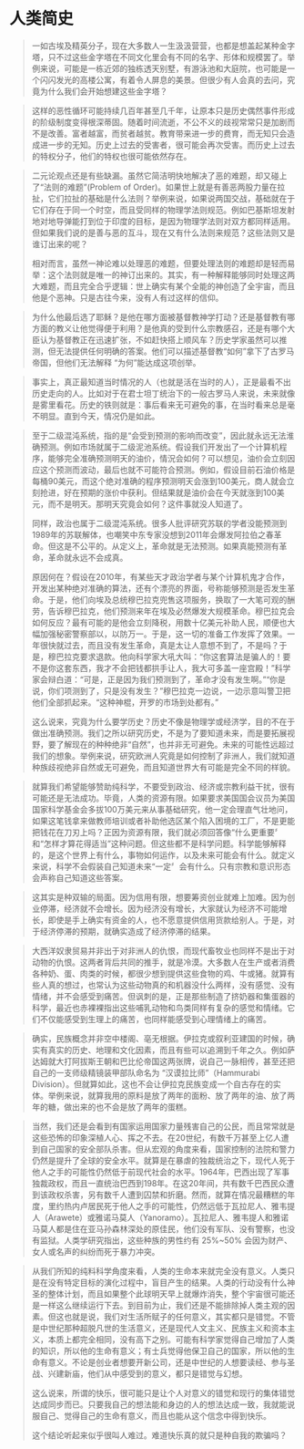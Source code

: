 # 人类简史

> 一如古埃及精英分子，现在大多数人一生汲汲营营，也都是想盖起某种金字塔，只不过这些金字塔在不同文化里会有不同的名字、形体和规模罢了。举例来说，可能是一栋近郊的独栋透天别墅，有游泳池和大庭院，也可能是一个闪闪发光的高楼公寓，有着令人屏息的美景。但很少有人会真的去问，究竟为什么我们会开始想建这些金字塔？

> 这样的恶性循环可能持续几百年甚至几千年，让原本只是历史偶然事件形成的阶级制度变得根深蒂固。随着时间流逝，不公不义的歧视常常只是加剧而不是改善。富者越富，而贫者越贫。教育带来进一步的费育，而无知只会造成进一步的无知。历史上过去的受害者，很可能会再次受害。而历史上过去的特权分子，他们的特权也很可能依然存在。

> 二元论观点还是有些缺漏。虽然它简洁明快地解决了恶的难题，却又碰上了“法则的难题”(Problem of Order)。如果世上就是有善恶两股力量在拉扯，它们拉扯的基础是什么法则？举例来说，如果说两国交战，基础就在于它们存在于同一个时空，而且受同样的物理学法则规范。例如巴基斯坦发射地对地导弹能打到位于印度的目标，是因为物理学法则对双方都同样适用。但如果我们说的是善与恶的互斗，现在又有什么法则来规范？这些法则又是谁订出来的呢？
> 
> 相对而言，虽然一神论难以处理恶的难题，但要处理法则的难题却是轻而易举：这个法则就是唯一的神订出来的。其实，有一种解释能够同时处理这两大难题，而且完全合乎逻辑：世上确实有某个全能的神创造了全宇宙，而且他是个恶神。只是古往今来，没有人有过这样的信仰。

> 为什么他最后选了耶稣？是他在哪方面被基督教神学打动？还是基督教有哪方面的教义让他觉得便于利用？是他真的受到什么宗教感召，还是有哪个大臣认为基督教正在迅速扩张，不如赶快搭上顺风车？历史学家虽然可以推测，但无法提供任何明确的答案。他们可以描述基督教“如何”拿下了古罗马帝国，但他们无法解释 “为何”能达成这项创举。

> 事实上，真正最知道当时情况的人（也就是活在当时的人），正是最看不出历史走向的人。比如对于在君士坦丁统治下的一般古罗马人来说，未来就像是雾里看花。历史的铁则就是：事后看来无可避免的事，在当时看来总是毫不明显。直到今天，情况仍是如此。

> 至于二级混沌系统，指的是“会受到预测的影响而改变”，因此就永远无法淮确预测。例如市场就属于二级泥池系统。假设我们开发出了一个计算机程序，能够完全准确预测明天的油价，情況会如何？可以想见，油价会立刻因应这个预测而波动，最后也就不可能符合预测。例如，假设目前石油价格是每桶90美元，而这个绝对准确的程序预测明天会涨到100美元，商人就会立刻抢进，好在预期的涨价中获利。但结果就是油价会在今天就涨到100美元，而不是明天。那明天究竟会如何？这件事就没人知道了。
> 
> 同样，政治也属于二级混沌系统。很多人批评研究苏联的学者没能预测到1989年的苏联解体，也嘲笑中东专家没想到2011年会爆发阿拉伯之春革命。但这是不公平的。从定义上，革命就是无法预测。如果真能预测有革命，革命就永远不会成真。
> 
> 原因何在？假设在2010年，有某些天才政治学者与某个计算机鬼才合作，开发出某种绝对准确的算法，还有个漂亮的界面，号称能够预测是否发生革命。于是，他们向埃及总统穆巴拉克兜售这项服务，换取了一大笔可观的酬劳，告诉穆巴拉克，他们预测来年在埃及必然爆发大规模革命。穆巴拉克会如何反应？最有可能的是他会立刻降税，用数十亿美元补助人民，顺便也大幅加强秘密警察部以，以防万一。于是，这一切的准备工作发挥了效果。一年很快就过去，而且没有发生革命，真是太让人意想不到了，不是吗？于是，穆巴拉克要求退款。他向科学家大吼大叫：“你这套算法是骗人的！要不是你这套东西，我才不会把钱都拱手让人，我大可多盖一座宫殿！”科学家会辩白道：“可是，正是因为我们预测到了，革命才没有发生啊。”“你是说，你们项测到了，只是没有发生？”穆巴拉克一边说，一边示意叫警卫把他们全部抓起来。“这种神棍，开罗的市场到处都有。”
> 
> 这么说来，究竟为什么要学历史？历史不像是物理学或经济学，目的不在于做出准确预测。我们之所以研究历史，不是为了要知道未来，而是要拓展视野，要了解现在的种种绝非“自然”，也并非无可避免。未来的可能性远超过我们的想象。举例来说，研究欧洲人究竟是如何控制了非洲人，我们就知道种族歧视绝非自然或无可避免，而且知道世界大有可能是完全不同的样貌。

> 就算我们希望能够赞助纯科学，不要受到政治、经济或宗教利益干扰，很有可能还是无法成功。毕竟，人类的资源有限。如果要求美国国会议员为美国国家科学基金会多拔100万美元来从事基础研究，他一定会理直气壮地问，如果这笔钱拿来做教师培训或者补助他选区某个陷入困境的工厂，不是更能把钱花在刀刃上吗？正因为资源有限，我们就必须回答像“什么更重要〞和“怎样才算花得适当”这种问题。但这些都不是科学问题。科学能够解释的，是这个世界上有什么，事物如何运作，以及未来可能会有什么。就定义来说，科学不会假装自己知道未来“一定〞会有什么。只有宗教和意识形态会声称自己知道这些答案。

> 这其实是种双输的局面。因为信用有限，想要筹资创业就难上加难。因为创业停滞，经济就不会增长。因为经济没有增长，大家就认为经济不可能增长，即使是手上确实有资金的人，也不愿意提供信用货款给别人。于是，对于经济停滞的预期，就确实造成了经济停滞的结果。

> 大西洋奴隶贸易并非出于对非洲人的仇恨，而现代畜牧业也同样不是出于对动物的仇恨。这两者背后共同的推手，就是冷漠。大多数人在生产或者消费各种奶、蛋、肉类的时候，都很少想到提供这些食物的鸡、牛或猪。就算有些人真的想过，也常认为这些动物真的和机器没什么两样，没有感觉、没有情绪，并不会感受到痛苦。但讽刺的是，正是那些制造了挤奶器和集蛋器的科学，最近也赤裸裸指出这些哺乳动物和鸟类同样有复杂的感觉和情绪。它们不仅能感受到生理上的痛苦，也同样能感受到心理情绪上的痛苦。

> 确实，民族概念并非空中楼阁、亳无根据。伊拉克或叙利亚建国的时候，确实有真实的历史、地理和文化因素，而且有些可以追溯到千年之久。例如萨达姆就大打阿拔斯王朝和巴比伦帝国这两张牌，说自己一脉相传，甚至还把自己的一支师级精镜装甲部队命名为 “汉谟拉比师”（Hammurabi Division）。但就算如此，这也不会让伊拉克民族变成一个自古存在的实体。举例来说，就算我用的原料是放了两年的面粉、放了两年的油、放了两年的糖，做出来的也不会是放了两年的蛋糕。

> 当然，我们还是会看到有国家运用国家力量残害自己的公民，而且常常就是这些恐怖的印象深植人心、挥之不去。在20世纪，有数千万甚至上亿人遭到自己国家的安全部队杀害。但从宏观的角度来看，国家控制的法院和警力仍然是提升了全球的安全水平。就算是在暴虐的独裁统治之下，现代人死于他人之手的可能性仍然低于前现代社会的水平。1964年，巴西出现了军事独裁政权，而且一直统治巴西到198年。在这20年间，共有数千巴西民众遭到该政权杀害，另有数千人遭到囚禁和折磨。然而，就算在情况最糟糕的年度，里约热内卢居民死于他人之手的可能性，仍然远低于瓦拉尼人、雅韦提人（Arawete）或雅诺马莫人（Yanoramo）。瓦拉尼人、雅韦提人和雅诺马莫人都是住在亚马孙森林深处的原佳民，他们没有军队、没有警察，也没有监狱。人类学研究指出，这些种族的男性约有 25%~50% 会因为财产、女人或名声的纠纷而死于暴力冲突。

> 从我们所知的纯料科学角度来看，人类的生命本来就完全没有意义。人类只是在没有特定目标的演化过程中，盲目产生的结果。人类的行动没有什么神圣的整体计划，而且如果整个此球明天早上就爆炸消失，整个宇宙很可能还是一样这么继续运行下去。到目前为止，我们还是不能排除掉人类主观的因素。但这也就是说，我们对生活所赋子的任何意义，其实都只是错觉。不管是中世纪那种超脱凡世的生活意义，还是现代人文主义、民族主义和资本主义，本质上都完全相同，没有高下之别。可能有科学家觉得自己增加了人类的知识，所以他的生命有意义；有士兵觉得他保卫自己的国家，所以他的生命有意义。不论是创业者想要开新公司，还是中世纪的人想要读经、参与圣战、兴建新庙，他们从中感受到的意义，都只是错觉与幻想。
> 
> 这么说来，所谓的快乐，很可能只是让个人对意义的错觉和现行的集体错觉达成同步而已。只要我自己的想法能和身边的人的想法达成一致，我就能说服自己、觉得自己的生命有意义，而且也能从这个信念中得到快乐。
> 
> 这个结论听起来似乎很叫人难过。难道快乐真的就只是种自我的欺骗吗？